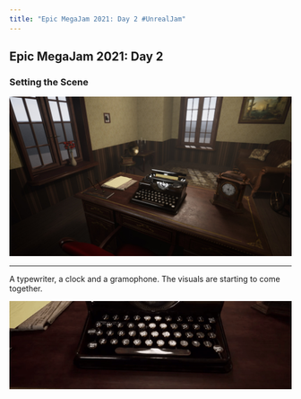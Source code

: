 ```yaml
---
title: "Epic MegaJam 2021: Day 2 #UnrealJam"
---
```

## Epic MegaJam 2021: Day 2

### Setting the Scene

![The Scene](/imgs/megajam21/scene.jpg "The Scene")

---

A typewriter, a clock and a gramophone. The visuals are starting to come together.

![Typewriter](/imgs/megajam21/output.gif "Typewriter")